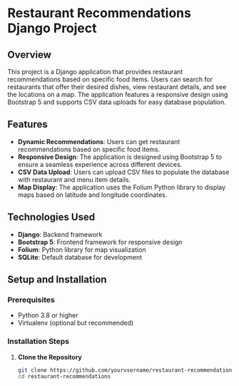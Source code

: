 # Restaurant Recommendations Django Project

## Overview
This project is a Django application that provides restaurant recommendations based on specific food items. Users can search for restaurants that offer their desired dishes, view restaurant details, and see the locations on a map. The application features a responsive design using Bootstrap 5 and supports CSV data uploads for easy database population.

## Features
- **Dynamic Recommendations**: Users can get restaurant recommendations based on specific food items.
- **Responsive Design**: The application is designed using Bootstrap 5 to ensure a seamless experience across different devices.
- **CSV Data Upload**: Users can upload CSV files to populate the database with restaurant and menu item details.
- **Map Display**: The application uses the Folium Python library to display maps based on latitude and longitude coordinates.

## Technologies Used
- **Django**: Backend framework
- **Bootstrap 5**: Frontend framework for responsive design
- **Folium**: Python library for map visualization
- **SQLite**: Default database for development

## Setup and Installation

### Prerequisites
- Python 3.8 or higher
- Virtualenv (optional but recommended)

### Installation Steps

1. **Clone the Repository**
   ```bash
   git clone https://github.com/yourusername/restaurant-recommendations.git
   cd restaurant-recommendations
